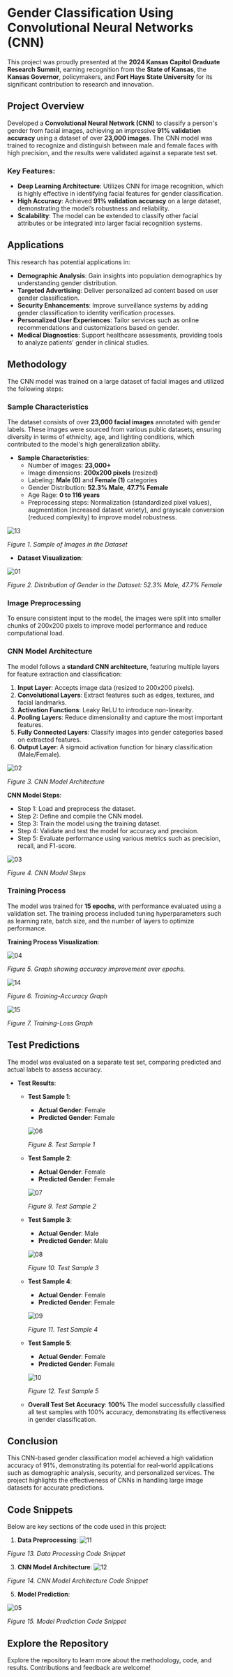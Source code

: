 # Gender Classification Using Convolutional Neural Networks (CNN)

This project was proudly presented at the **2024 Kansas Capitol Graduate Research Summit**, earning recognition from the **State of Kansas**, the **Kansas Governor**, policymakers, and **Fort Hays State University** for its significant contribution to research and innovation.

## Project Overview
Developed a **Convolutional Neural Network (CNN)** to classify a person's gender from facial images, achieving an impressive **91% validation accuracy** using a dataset of over **23,000 images**. The CNN model was trained to recognize and distinguish between male and female faces with high precision, and the results were validated against a separate test set.

### Key Features:
- **Deep Learning Architecture**: Utilizes CNN for image recognition, which is highly effective in identifying facial features for gender classification.
- **High Accuracy**: Achieved **91% validation accuracy** on a large dataset, demonstrating the model’s robustness and reliability.
- **Scalability**: The model can be extended to classify other facial attributes or be integrated into larger facial recognition systems.

## Applications
This research has potential applications in:  
- **Demographic Analysis**: Gain insights into population demographics by understanding gender distribution.
- **Targeted Advertising**: Deliver personalized ad content based on user gender classification.
- **Security Enhancements**: Improve surveillance systems by adding gender classification to identity verification processes.
- **Personalized User Experiences**: Tailor services such as online recommendations and customizations based on gender.
- **Medical Diagnostics**: Support healthcare assessments, providing tools to analyze patients' gender in clinical studies.

## Methodology
The CNN model was trained on a large dataset of facial images and utilized the following steps:

### Sample Characteristics
The dataset consists of over **23,000 facial images** annotated with gender labels. These images were sourced from various public datasets, ensuring diversity in terms of ethnicity, age, and lighting conditions, which contributed to the model's high generalization ability.

- **Sample Characteristics**:
  - Number of images: **23,000+**
  - Image dimensions: **200x200 pixels** (resized)
  - Labeling: **Male (0)** and **Female (1)** categories
  - Gender Distribution: **52.3% Male**, **47.7% Female**
  - Age Rage: **0 to 116 years**
  - Preprocessing steps: Normalization (standardized pixel values), augmentation (increased dataset variety), and grayscale conversion (reduced complexity) to improve model robustness.

![13](https://github.com/user-attachments/assets/b9b9e41a-f584-463e-a2c9-5f5919934f88)

*Figure 1. Sample of Images in the Dataset* 

- **Dataset Visualization**:  

![01](https://github.com/user-attachments/assets/67ad342a-48e4-4c19-a6d3-7d719020d45f)

*Figure 2. Distribution of Gender in the Dataset: 52.3% Male, 47.7% Female* 

### Image Preprocessing
To ensure consistent input to the model, the images were split into smaller chunks of 200x200 pixels to improve model performance and reduce computational load.

### CNN Model Architecture
The model follows a **standard CNN architecture**, featuring multiple layers for feature extraction and classification:

1. **Input Layer**: Accepts image data (resized to 200x200 pixels).
2. **Convolutional Layers**: Extract features such as edges, textures, and facial landmarks.
3. **Activation Functions**: Leaky ReLU to introduce non-linearity.
4. **Pooling Layers**: Reduce dimensionality and capture the most important features.
5. **Fully Connected Layers**: Classify images into gender categories based on extracted features.
6. **Output Layer**: A sigmoid activation function for binary classification (Male/Female).

![02](https://github.com/user-attachments/assets/d43482d5-fcab-4f8c-909a-a93fe52104d4)

*Figure 3. CNN Model Architecture* 

**CNN Model Steps**:
- Step 1: Load and preprocess the dataset.
- Step 2: Define and compile the CNN model.
- Step 3: Train the model using the training dataset.
- Step 4: Validate and test the model for accuracy and precision.
- Step 5: Evaluate performance using various metrics such as precision, recall, and F1-score.

![03](https://github.com/user-attachments/assets/b8bed775-ffcd-4adf-b5da-988fb4ef4597)

*Figure 4. CNN Model Steps* 

### Training Process
The model was trained for **15 epochs**, with performance evaluated using a validation set. The training process included tuning hyperparameters such as learning rate, batch size, and the number of layers to optimize performance.

**Training Process Visualization**:  

![04](https://github.com/user-attachments/assets/bbdd0da3-b905-4951-aba3-d4712718017f)

*Figure 5. Graph showing accuracy improvement over epochs.*

![14](https://github.com/user-attachments/assets/00f0091f-0bf3-4baf-b7f0-39c1eeca16e8)

*Figure 6. Training-Accuracy Graph*

![15](https://github.com/user-attachments/assets/72b701de-b1e3-45bd-a789-b2418942116b)

*Figure 7. Training-Loss Graph*

## Test Predictions
The model was evaluated on a separate test set, comparing predicted and actual labels to assess accuracy.

- **Test Results**:
    - **Test Sample 1**:
      - **Actual Gender**: Female
      - **Predicted Gender**: Female  
 
      ![06](https://github.com/user-attachments/assets/fcfb9eee-e4d4-4326-92bd-fa5997ee914a)  

      *Figure 8. Test Sample 1*

    - **Test Sample 2**:
      - **Actual Gender**: Female
      - **Predicted Gender**: Female  

      ![07](https://github.com/user-attachments/assets/6146f90c-f789-4552-9cf1-72649a813789)

      *Figure 9. Test Sample 2*

    - **Test Sample 3**:
      - **Actual Gender**: Male
      - **Predicted Gender**: Male  

      ![08](https://github.com/user-attachments/assets/b2e9e653-c0af-4f6b-a5bc-3273f253282f)

      *Figure 10. Test Sample 3*

    - **Test Sample 4**:
      - **Actual Gender**: Female
      - **Predicted Gender**: Female  

      ![09](https://github.com/user-attachments/assets/aee4455f-f682-457a-b546-105c46cb667c)

      *Figure 11. Test Sample 4*

    - **Test Sample 5**:
      - **Actual Gender**: Female
      - **Predicted Gender**: Female  

      ![10](https://github.com/user-attachments/assets/970408c4-22d2-44b1-a561-4a8e820fddfe)

      *Figure 12. Test Sample 5*

    - **Overall Test Set Accuracy**: **100%**
    The model successfully classified all test samples with 100% accuracy, demonstrating its effectiveness in gender classification.

## Conclusion
This CNN-based gender classification model achieved a high validation accuracy of 91%, demonstrating its potential for real-world applications such as demographic analysis, security, and personalized services. The project highlights the effectiveness of CNNs in handling large image datasets for accurate predictions.

## Code Snippets
Below are key sections of the code used in this project:

1. **Data Preprocessing**:
![11](https://github.com/user-attachments/assets/f3cdf9d6-7e92-4523-bf4b-a603b4cdf833)

*Figure 13. Data Processing Code Snippet*

3. **CNN Model Architecture**:
![12](https://github.com/user-attachments/assets/bd4bd766-520d-4824-ae4d-dc5f8c7200dd)

*Figure 14. CNN Model Architecture Code Snippet*

5. **Model Prediction**:

![05](https://github.com/user-attachments/assets/40fbf849-917c-4ab3-91a0-ded2399df663)

*Figure 15. Model Prediction Code Snippet*

## Explore the Repository
Explore the repository to learn more about the methodology, code, and results. Contributions and feedback are welcome!
